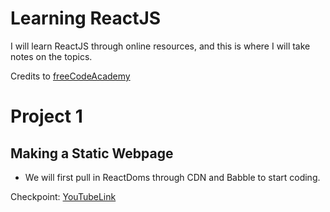 # Learning ReactJS
I will learn ReactJS through online resources, and this is where I will take notes on the topics.

Credits to [freeCodeAcademy](https://youtu.be/bMknfKXIFA8)

# Project 1 
## Making a Static Webpage
- We will first pull in ReactDoms through CDN and Babble to start coding.


Checkpoint: [YouTubeLink](https://youtu.be/bMknfKXIFA8?t=660)